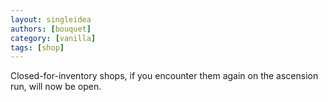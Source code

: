 ```yaml
---
layout: singleidea
authors: [bouquet]
category: [vanilla]
tags: [shop]
---
```

Closed-for-inventory shops, if you encounter them again on the ascension run, will now be open.
